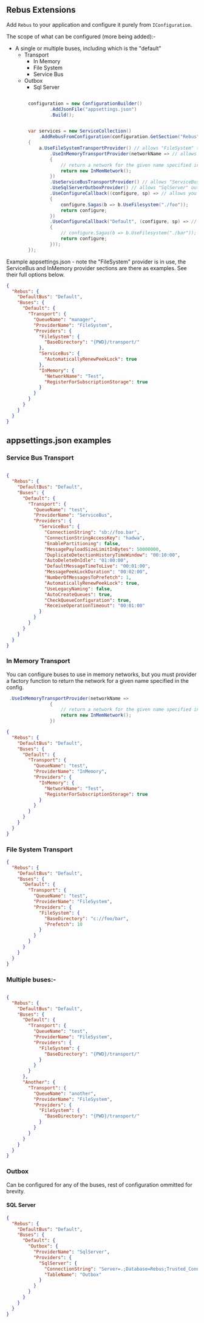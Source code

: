 ## Rebus Extensions

Add `Rebus` to your application and configure it purely from `IConfiguration`.

The scope of what can be configured (more being added):-

- A single or multiple buses, including which is the "default"
    - Transport
        - In Memory
        - File System
        - Service Bus
    - Outbox
        - Sql Server

```csharp

        configuration = new ConfigurationBuilder()
                .AddJsonFile("appsettings.json")
                .Build();


        var services = new ServiceCollection()
            .AddRebusFromConfiguration(configuration.GetSection("Rebus"), a =>
        {
            a.UseFileSystemTransportProvider() // allows "FileSystem" transport provider to be used in config.
                .UseInMemoryTransportProvider(networkName => // allows "InMemory" transport provider to be used in config.
                {
                    // return a network for the given name specified in the config
                    return new InMemNetwork();
                })
                .UseServiceBusTransportProvider() // allows "ServiceBus" transport provider to be used in config.
                .UseSqlServerOutboxProvider() // allows "SqlServer" outbox provider to be used in config.
                .UseConfigureCallback((configure, sp) => // allows you to register a callback to configure the rebus bus with any custom logic prior prior to it being added to the DI container. This callback is invoked for each bus configured.
                {
                    configure.Sagas(b => b.UseFilesystem("./foo"));
                    return configure;
                })
                .UseConfigureCallback("Default", (configure, sp) => // allows you to register a callback to configure the rebus bus with any custom logic prior prior to it being added to the DI container. This callback is invoked only for a configured bus with the specified name.
                {
                    // configure.Sagas(b => b.UseFilesystem("./bar"));
                    return configure;
                }));
        });


```

Example appsettings.json - note the "FileSystem" provider is in use, the ServiceBus and InMemory provider sections are there as examples. See their full options below.

```json
{
  "Rebus": {
    "DefaultBus": "Default",
    "Buses": {
      "Default": {
        "Transport": {
          "QueueName": "manager",
          "ProviderName": "FileSystem",
          "Providers": {
            "FileSystem": {
              "BaseDirectory": "{PWD}/transport/"
            },
            "ServiceBus": {
              "AutomaticallyRenewPeekLock": true
            },
            "InMemory": {
              "NetworkName": "Test",
              "RegisterForSubscriptionStorage": true
            }
          }
        }
      }
    }
  }
}
```

## appsettings.json examples

### Service Bus Transport

```json

{
  "Rebus": {
    "DefaultBus": "Default",
    "Buses": {
      "Default": {
        "Transport": {
          "QueueName": "test",
          "ProviderName": "ServiceBus",
          "Providers": {
            "ServiceBus": {
              "ConnectionString": "sb://foo.bar",
              "ConnectionStringAccessKey": "hadwa",
              "EnablePartitioning": false,
              "MessagePayloadSizeLimitInBytes": 50000000,
              "DuplicateDetectionHistoryTimeWindow": "00:10:00",
              "AutoDeleteOnIdle": "01:00:00",
              "DefaultMessageTimeToLive": "00:01:00",
              "MessagePeekLockDuration": "00:02:00",
              "NumberOfMessagesToPrefetch": 1,
              "AutomaticallyRenewPeekLock": true,
              "UseLegacyNaming": false,
              "AutoCreateQueues": true,
              "CheckQueueConfiguration": true,
              "ReceiveOperationTimeout": "00:01:00"
            }
          }
        }
      }
    }
  }
}
```

### In Memory Transport

You can configure buses to use in memory networks, but you must provider a factory function to return the network for a
given name specified in the config.

```csharp
 .UseInMemoryTransportProvider(networkName =>
                {
                    // return a network for the given name specified in the config
                    return new InMemNetwork();
                })
```

```json
{
  "Rebus": {
    "DefaultBus": "Default",
    "Buses": {
      "Default": {
        "Transport": {
          "QueueName": "test",
          "ProviderName": "InMemory",
          "Providers": {
            "InMemory": {
              "NetworkName": "Test",
              "RegisterForSubscriptionStorage": true
            }
          }
        }
      }
    }
  }
}
```

### File System Transport

```json
{
  "Rebus": {
    "DefaultBus": "Default",
    "Buses": {
      "Default": {
        "Transport": {
          "QueueName": "test",
          "ProviderName": "FileSystem",
          "Providers": {
            "FileSystem": {
              "BaseDirectory": "c://foo/bar",
              "Prefetch": 10
            }
          }
        }
      }
    }
  }
}
```

### Multiple buses:-

```json

{  
  "Rebus": {
    "DefaultBus": "Default",
    "Buses": {
      "Default": {
        "Transport": {
          "QueueName": "test",
          "ProviderName": "FileSystem", 
          "Providers": {
            "FileSystem": {
              "BaseDirectory": "{PWD}/transport/"
            }
          }
        }
      },
      "Another": {
        "Transport": {
          "QueueName": "another",
          "ProviderName": "FileSystem", 
          "Providers": {
            "FileSystem": {
              "BaseDirectory": "{PWD}/transport/"
            }
          }
        }
      }
    }
  }
}

```

### Outbox

Can be configured for any of the buses, rest of configuration ommitted for brevity.

#### SQL Server

```json
{
  "Rebus": {
    "DefaultBus": "Default",
    "Buses": {
      "Default": {
        "Outbox": {
          "ProviderName": "SqlServer",
          "Providers": {
            "SqlServer": {
              "ConnectionString": "Server=.;Database=Rebus;Trusted_Connection=True;",
              "TableName": "Outbox"
            }
          }
        }
      }
    }
  }
}
```

